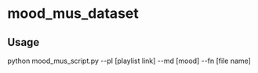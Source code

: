 # mood_mus_dataset
## Usage
 python mood_mus_script.py --pl [playlist link] --md [mood] --fn [file name]
